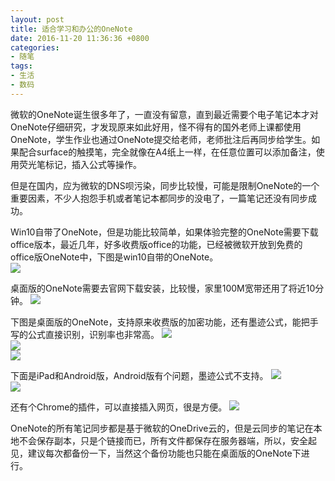 ```yaml
---
layout: post
title: 适合学习和办公的OneNote
date: 2016-11-20 11:36:36 +0800
categories:
- 随笔
tags:
- 生活
- 数码
---
```


微软的OneNote诞生很多年了，一直没有留意，直到最近需要个电子笔记本才对OneNote仔细研究，才发现原来如此好用，怪不得有的国外老师上课都使用OneNote，学生作业也通过OneNote提交给老师，老师批注后再同步给学生。如果配合surface的触摸笔，完全就像在A4纸上一样，在任意位置可以添加备注，使用荧光笔标记，插入公式等操作。

但是在国内，应为微软的DNS呗污染，同步比较慢，可能是限制OneNote的一个重要因素，不少人抱怨手机或者笔记本都同步的没电了，一篇笔记还没有同步成功。

Win10自带了OneNote，但是功能比较简单，如果体验完整的OneNote需要下载office版本，最近几年，好多收费版office的功能，已经被微软开放到免费的office版OneNote中，下图是win10自带的OneNote。    
![](https://github.com/bh3nvn/bh3nvn.github.io/raw/master/image/2016/2016-11-20-00.png)     	

桌面版的OneNote需要去官网下载安装，比较慢，家里100M宽带还用了将近10分钟。
![](https://github.com/bh3nvn/bh3nvn.github.io/raw/master/image/2016/2016-11-20-01.png)     	

下图是桌面版的OneNote，支持原来收费版的加密功能，还有墨迹公式，能把手写的公式直接识别，识别率也非常高。
![](https://github.com/bh3nvn/bh3nvn.github.io/raw/master/image/2016/2016-11-20-02.png)     	
![](https://github.com/bh3nvn/bh3nvn.github.io/raw/master/image/2016/2016-11-20-03.png)     	
![](https://github.com/bh3nvn/bh3nvn.github.io/raw/master/image/2016/2016-11-20-04.png)     	

下面是iPad和Android版，Android版有个问题，墨迹公式不支持。
![](https://github.com/bh3nvn/bh3nvn.github.io/raw/master/image/2016/2016-11-20-05.png)     	
![](https://github.com/bh3nvn/bh3nvn.github.io/raw/master/image/2016/2016-11-20-06.png)     	

还有个Chrome的插件，可以直接插入网页，很是方便。
![](https://github.com/bh3nvn/bh3nvn.github.io/raw/master/image/2016/2016-11-20-07.png)     	

OneNote的所有笔记同步都是基于微软的OneDrive云的，但是云同步的笔记在本地不会保存副本，只是个链接而已，所有文件都保存在服务器端，所以，安全起见，建议每次都备份一下，当然这个备份功能也只能在桌面版的OneNote下进行。
	
 	
